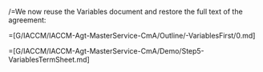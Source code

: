 /=We now reuse the Variables document and restore the full text of the agreement:

=[G/IACCM/IACCM-Agt-MasterService-CmA/Outline/-VariablesFirst/0.md]

=[G/IACCM/IACCM-Agt-MasterService-CmA/Demo/Step5-VariablesTermSheet.md]
